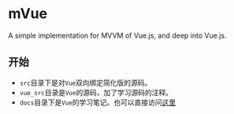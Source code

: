 # mVue
A simple implementation for MVVM of Vue.js, and deep into Vue.js.

## 开始

- `src`目录下是对`Vue`双向绑定简化版的源码。
- `vue_src`目录是`Vue`的源码，加了学习源码的注释。
- `docs`目录下是`Vue`的学习笔记。也可以直接访问[这里](https://shipengqi.github.io/mVue)
